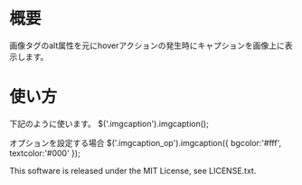 概要
==================
画像タグのalt属性を元にhoverアクションの発生時にキャプションを画像上に表示します。

使い方
==================
下記のように使います。
    $('.imgcaption').imgcaption();


オプションを設定する場合
    $('.imgcaption_op').imgcaption({
      bgcolor:'#fff',
      textcolor:'#000'
    });

This software is released under the MIT License, see LICENSE.txt.
